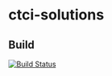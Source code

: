 # ctci-solutions #

## Build ##
[![Build Status](https://travis-ci.org/andrewnitu/ctci-solutions.svg?branch=master)](https://travis-ci.org/andrewnitu/ctci-solutions)
